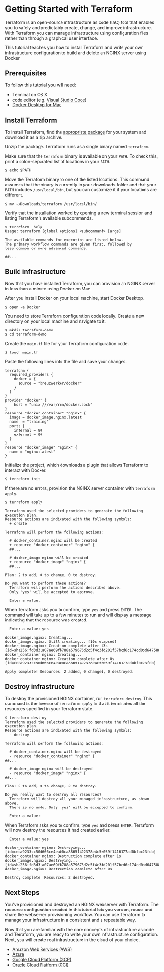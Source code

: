 # Getting Started with Terraform

Terraform is an open-source infrastructure as code (IaC) tool that enables you to safely and predictably create, change, and improve infrastructure. 
With Terraform you can manage infrastructure using configuration files rather than through a graphical user interface. 

This tutorial teaches you how to install Terraform and write your own infrastructure configuration to build and delete an NGINX server using Docker. 

## Prerequisites

To follow this tutorial you will need:

- Terminal on OS X
- code editor (e.g. [Visual Studio Code](https://code.visualstudio.com/download))
- [Docker Desktop for Mac](https://docs.docker.com/desktop/mac/install/)

## Install Terraform

To install Terraform, find the [appropriate package](https://www.terraform.io/downloads.html) for your system and download it as a zip archive. 

Unzip the package. Terraform runs as a single binary named `terraform`. 

Make sure that the `terraform` binary is available on your `PATH`. To check this, print a colon-separated list of locations in your `PATH`.

```shell
$ echo $PATH
```
Move the Terraform binary to one of the listed locations. This command assumes that the binary is currently in your downloads folder and that your `PATH` includes `/usr/local/bin`, but you can customize it if your locations are different.

```shell
$ mv ~/Downloads/terraform /usr/local/bin/
```
Verify that the installation worked by opening a new terminal session and listing Terraform's available subcommands.

```shell
$ terraform -help
Usage: terraform [global options] <subcommand> [args]

The available commands for execution are listed below.
The primary workflow commands are given first, followed by
less common or more advanced commands.

##...
```

## Build infrastructure

Now that you have installed Terraform, you can provision an NGINX server in less than a minute using Docker on Mac. 

After you install Docker on your local machine, start Docker Desktop.

```shell
$ open -a Docker
```

You need to store Terraform configuration code locally. Create a new directory on your local machine and navigate to it.

```shell
$ mkdir terraform-demo
$ cd terraform-demo
```

Create the `main.tf` file for your Terraform configuration code.

```shell
$ touch main.tf
```

Paste the following lines into the file and save your changes.

```hcl
terraform {
  required_providers {
    docker = {
      source = "kreuzwerker/docker"
    }
  }
}
provider "docker" {
    host = "unix:///var/run/docker.sock"
}
resource "docker_container" "nginx" {
  image = docker_image.nginx.latest
  name  = "training"
  ports {
    internal = 80
    external = 80
  }
}
resource "docker_image" "nginx" {
  name = "nginx:latest"
}
```

Initialize the project, which downloads a plugin that allows Terraform to interact with Docker.

```shell
$ terraform init
```

If there are no errors, provision the NGINX server container with `terraform apply`. 

```shell
$ terraform apply

Terraform used the selected providers to generate the following execution plan.
Resource actions are indicated with the following symbols:
  + create

Terraform will perform the following actions:

  # docker_container.nginx will be created
  + resource "docker_container" "nginx" {
  ##... 

  # docker_image.nginx will be created
  + resource "docker_image" "nginx" {
  ##...   

Plan: 2 to add, 0 to change, 0 to destroy.

Do you want to perform these actions?
  Terraform will perform the actions described above.
  Only 'yes' will be accepted to approve.
  
  Enter a value:
```

When Terraform asks you to confirm, type `yes` and press `ENTER`.
The command will take up to a few minutes to run and will display a message indicating that the resource was created.

```shell
  Enter a value: yes

docker_image.nginx: Creating...
docker_image.nginx: Still creating... [10s elapsed]
docker_image.nginx: Creation complete after 13s [id=sha256:fd3d31a07ae69fb788a579676d2c5f4c3dd201f57bcd6c174cd0bd6475886f23nginx:latest]
docker_container.nginx: Creating...
docker_container.nginx: Creation complete after 0s [id=ceda9233cc50d666ce4ea00ca88651492378e4c5e059f1416177ad0bfbc23fcb]

Apply complete! Resources: 2 added, 0 changed, 0 destroyed.
```

## Destroy infrastructure

To destroy the provisioned NGINX container, run `terraform destroy`. This command is the inverse of `terraform apply` in that it terminates all the resources specified in your Terraform state. 

```shell
$ terraform destroy
Terraform used the selected providers to generate the following execution plan.
Resource actions are indicated with the following symbols:
  - destroy

Terraform will perform the following actions:

  # docker_container.nginx will be destroyed
  - resource "docker_container" "nginx" {
##...    

  # docker_image.nginx will be destroyed
  - resource "docker_image" "nginx" {
##...   

Plan: 0 to add, 0 to change, 2 to destroy.

Do you really want to destroy all resources?
  Terraform will destroy all your managed infrastructure, as shown above.
  There is no undo. Only 'yes' will be accepted to confirm.

  Enter a value:
```

When Terraform asks you to confirm, type `yes` and press `ENTER`. Terraform will now destroy the resources it had created earlier.

```shell
  Enter a value: yes

docker_container.nginx: Destroying... [id=ceda9233cc50d666ce4ea00ca88651492378e4c5e059f1416177ad0bfbc23fcb]
docker_container.nginx: Destruction complete after 1s
docker_image.nginx: Destroying... [id=sha256:fd3d31a07ae69fb788a579676d2c5f4c3dd201f57bcd6c174cd0bd6475886f23nginx:latest]
docker_image.nginx: Destruction complete after 0s

Destroy complete! Resources: 2 destroyed.
```
## Next Steps

You've provisioned and destroyed an NGINX webserver with Terraform. The resource configuration created in this tutorial lets you version, reuse, and share the webserver provisioning workflow. You can use Terraform to manage your infrastructure in a consistent and a repeatable way.

Now that you are familiar with the core concepts of infrastructure as code and Terraform, you are ready to write your own infrastructure configuration. Next, you will create real infrastructure in the cloud of your choice.

- [Amazon Web Services (AWS)](https://learn.hashicorp.com/tutorials/terraform/aws-build)
- [Azure](https://learn.hashicorp.com/tutorials/terraform/azure-build)
- [Google Cloud Platform (GCP)](https://learn.hashicorp.com/tutorials/terraform/google-cloud-platform-build)
- [Oracle Cloud Platform (OCI)](https://learn.hashicorp.com/tutorials/terraform/oci-build)